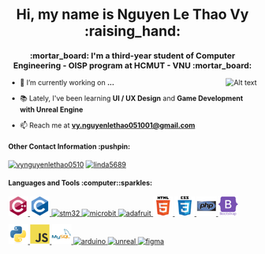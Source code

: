 <h1 align="center">Hi, my name is Nguyen Le Thao Vy :raising_hand:</h1>
<h3 align="center">:mortar_board: I'm a third-year student of Computer Engineering - OISP program at HCMUT - VNU :mortar_board:</h3>

<img
  src="https://user-images.githubusercontent.com/93923972/161199531-d7873dee-39d0-4b09-94ad-29bd2b247411.png"
  alt="Alt text"
  title="Optional title"
  style="display: inline; margin: 0 auto;"
  align="right">

- 🔭 I’m currently working on **...**

- :books: Lately, I've been learning **UI / UX Design** and **Game Development with Unreal Engine**

- 📫 Reach me at **vy.nguyenlethao051001@gmail.com**

<h4 align="left">Other Contact Information :pushpin:</h4>
<p align="left">
<a href="https://linkedin.com/in/vynguyenlethao0510" target="blank"><img align="center" src="https://raw.githubusercontent.com/rahuldkjain/github-profile-readme-generator/master/src/images/icons/Social/linked-in-alt.svg" alt="vynguyenlethao0510" height="30" width="40" /></a>
<a href="https://fb.com/linda5689" target="blank"><img align="center" src="https://raw.githubusercontent.com/rahuldkjain/github-profile-readme-generator/master/src/images/icons/Social/facebook.svg" alt="linda5689" height="30" width="40" /></a>
</p>

<h4 align="left">Languages and Tools :computer::sparkles:</h4>
<p align="left"> 
  <a href="https://www.w3schools.com/cpp/" target="_blank" rel="noreferrer"> <img src="https://raw.githubusercontent.com/devicons/devicon/master/icons/cplusplus/cplusplus-original.svg" alt="cplusplus" width="40" height="40"/> </a> 
  <a href="https://www.cprogramming.com/" target="_blank" rel="noreferrer"> <img src="https://raw.githubusercontent.com/devicons/devicon/master/icons/c/c-original.svg" alt="c" width="40" height="40"/> </a>  
  <a href="https://www.st.com/en/development-tools/stm32cubeide.html" target="_blank" rel="noreferrer"> <img src="https://user-images.githubusercontent.com/93923972/161201729-6f11288b-b805-4ff5-9a0d-660397554be1.svg" alt="stm32" width="70" height="40"/> </a>  
  <a href="https://microbit.org/" target="_blank" rel="noreferrer"> <img src="https://user-images.githubusercontent.com/93923972/161200599-f6f4da50-2ed2-47f8-99bc-77a5556e87ad.png" alt="microbit" width="70" height="40"/> </a> 
  <a href="https://io.adafruit.com/" target="_blank" rel="noreferrer"> <img src="https://user-images.githubusercontent.com/93923972/161203861-ea3ed986-e5b3-458a-b073-ca30bccf31ca.png" alt="adafruit" width="80" height="40"/> </a> 
  <a href="https://www.w3.org/html/" target="_blank" rel="noreferrer"> <img src="https://raw.githubusercontent.com/devicons/devicon/master/icons/html5/html5-original-wordmark.svg" alt="html5" width="40" height="40"/> </a> 
  <a href="https://www.w3schools.com/css/" target="_blank" rel="noreferrer"> <img src="https://raw.githubusercontent.com/devicons/devicon/master/icons/css3/css3-original-wordmark.svg" alt="css3" width="40" height="40"/> </a> 
  <a href="https://www.php.net" target="_blank" rel="noreferrer"> <img src="https://raw.githubusercontent.com/devicons/devicon/master/icons/php/php-original.svg" alt="php" width="40" height="40"/> </a> 
  <a href="https://getbootstrap.com" target="_blank" rel="noreferrer"> <img src="https://raw.githubusercontent.com/devicons/devicon/master/icons/bootstrap/bootstrap-plain-wordmark.svg" alt="bootstrap" width="40" height="40"/> </a> 
  
  <a href="https://www.python.org" target="_blank" rel="noreferrer"> <img src="https://raw.githubusercontent.com/devicons/devicon/master/icons/python/python-original.svg" alt="python" width="40" height="40"/> </a>
  <a href="https://developer.mozilla.org/en-US/docs/Web/JavaScript" target="_blank" rel="noreferrer"> <img src="https://raw.githubusercontent.com/devicons/devicon/master/icons/javascript/javascript-original.svg" alt="javascript" width="40" height="40"/> </a> 
  <a href="https://www.mysql.com/" target="_blank" rel="noreferrer"> <img src="https://raw.githubusercontent.com/devicons/devicon/master/icons/mysql/mysql-original-wordmark.svg" alt="mysql" width="40" height="40"/> </a> 
  <a href="https://www.arduino.cc/" target="_blank" rel="noreferrer"> <img src="https://cdn.worldvectorlogo.com/logos/arduino-1.svg" alt="arduino" width="40" height="40"/> </a>
  <a href="https://unrealengine.com/" target="_blank" rel="noreferrer"> <img src="https://raw.githubusercontent.com/kenangundogan/fontisto/036b7eca71aab1bef8e6a0518f7329f13ed62f6b/icons/svg/brand/unreal-engine.svg" alt="unreal" width="40" height="40"/> </a> 
    <a href="https://www.figma.com/" target="_blank" rel="noreferrer"> <img src="https://www.vectorlogo.zone/logos/figma/figma-icon.svg" alt="figma" width="40" height="40"/> </a> 
</p>


